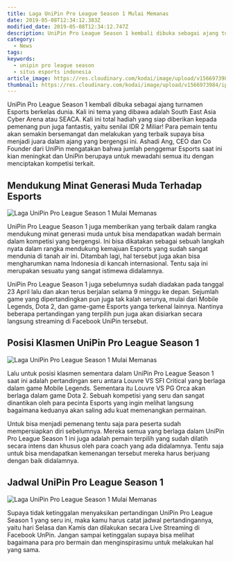 ```yaml
---
title: Laga UniPin Pro League Season 1 Mulai Memanas
date: 2019-05-08T12:34:12.383Z
modified_date: 2019-05-08T12:34:12.747Z
description: UniPin Pro League Season 1 kembali dibuka sebagai ajang turnamen Esports berkelas dunia. Kali ini tema yang dibawa adalah South East Asia Cyber Arena.
category:
  - News
tags:
keywords:
  - unipin pro league season
  - situs esports indonesia
article_image: https://res.cloudinary.com/kodai/image/upload/v1566973985/ip/laga-unipin-pro-league-season-1-mulai-memanas-1.jpg
thumbnail: https://res.cloudinary.com/kodai/image/upload/v1566973984/ip/laga-unipin-pro-league-season-1-mulai-memanas-1-006.jpg
---
```

UniPin Pro League Season 1 kembali dibuka sebagai ajang turnamen Esports berkelas dunia. Kali ini tema yang dibawa adalah South East Asia Cyber Arena atau SEACA. Kali ini total hadiah yang siap diberikan kepada pemenang pun juga fantastis, yaitu senilai IDR 2 Miliar! Para pemain tentu akan semakin bersemangat dan melakukan yang terbaik supaya bisa menjadi juara dalam ajang yang bergengsi ini. Ashadi Ang, CEO dan Co Founder dari UniPin mengatakan bahwa jumlah penggemar Esports saat ini kian meningkat dan UniPin berupaya untuk mewadahi semua itu dengan menciptakan kompetisi terkait.



## Mendukung Minat Generasi Muda Terhadap Esports

![Laga UniPin Pro League Season 1 Mulai Memanas](https://res.cloudinary.com/kodai/image/upload/v1566973986/ip/laga-unipin-pro-league-season-1-mulai-memanas-3.jpg)

UniPin Pro League Season 1 juga memberikan yang terbaik dalam rangka mendukung minat generasi muda untuk bisa mendapatkan wadah bermain dalam kompetisi yang bergengsi. Ini bisa dikatakan sebagai sebuah langkah nyata dalam rangka mendukung kemajuan Esports yang sudah sangat mendunia di tanah air ini. Ditambah lagi, hal tersebut juga akan bisa mengharumkan nama Indonesia di kancah internasional. Tentu saja ini merupakan sesuatu yang sangat istimewa didalamnya.

UniPin Pro League Season 1 juga sebelumnya sudah diadakan pada tanggal 23 April lalu dan akan terus berjalan selama 9 minggu ke depan. Sejumlah game yang dipertandingkan pun juga tak kalah serunya, mulai dari Mobile Legends, Dota 2, dan game-game Esports yanga terkenal lainnya. Nantinya beberapa pertandingan yang terpilih pun juga akan disiarkan secara langsung streaming di Facebook UniPin tersebut. 



## Posisi Klasmen UniPin Pro League Season 1

![Laga UniPin Pro League Season 1 Mulai Memanas](https://res.cloudinary.com/kodai/image/upload/v1566973985/ip/laga-unipin-pro-league-season-1-mulai-memanas-2.jpg)

Lalu untuk posisi klasmen sementara dalam UniPin Pro League Season 1 saat ini adalah pertandingan seru antara Louvre VS SFI Critical yang berlaga dalam game Mobile Legends. Sementara itu Louvre VS PG Orca akan berlaga dalam game Dota 2. Sebuah kompetisi yang seru dan sangat dinantikan oleh para pecinta Esports yang ingin melihat langsung bagaimana keduanya akan saling adu kuat memenangkan permainan.

Untuk bisa menjadi pemenang tentu saja para peserta sudah mempersiapkan diri sebelumnya. Mereka semua yang berlaga dalam UniPin Pro League Season 1 ini juga adalah pemain terpilih yang sudah dilatih secara intens dan khusus oleh para coach yang ada didalamnya. Tentu saja untuk bisa mendapatkan kemenangan tersebut mereka harus berjuang dengan baik didalamnya. 



## Jadwal UniPin Pro League Season 1

![Laga UniPin Pro League Season 1 Mulai Memanas](https://res.cloudinary.com/kodai/image/upload/v1566973985/ip/laga-unipin-pro-league-season-1-mulai-memanas-1.jpg)

Supaya tidak ketinggalan menyaksikan pertandingan UniPin Pro League Season 1 yang seru ini, maka kamu harus catat jadwal pertandingannya, yaitu hari Selasa dan Kamis dan dilakukan secara Live Streaming di Facebook UnPin. Jangan sampai ketinggalan supaya bisa melihat bagaimana para pro bermain dan menginspirasimu untuk melakukan hal yang sama.
